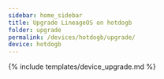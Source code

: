 ```yaml
---
sidebar: home_sidebar
title: Upgrade LineageOS on hotdogb
folder: upgrade
permalink: /devices/hotdogb/upgrade/
device: hotdogb
---
```

{% include templates/device_upgrade.md %}
